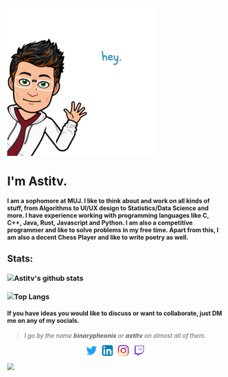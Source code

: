 <img width="350" height="350" src="/res/bitmoji_hi.png">

# I'm Astitv.

#### I am a sophomore at MUJ. I like to think about and work on all kinds of stuff, from Algorithms to UI/UX design to Statistics/Data Science and more. I have experience working with programming languages like C, C++, Java, Rust, Javascript and Python. I am also a competitive programmer and like to solve problems in my free time. Apart from this, I am also a decent Chess Player and like to write poetry as well. 

## Stats:

### ![Astitv's github stats](https://github-readme-stats.vercel.app/api?username=axtitv&count_private=true&theme=dark)
### ![Top Langs](https://github-readme-stats.vercel.app/api/top-langs/?username=axtitv&layout=compact&theme=dark)


<!--<div>
<a href="https://readme-stats-cfgj2cxdy.vercel.app/api?username=axtitv&count_private=true&show_icons=true&theme=midnight-purple">
  <img  align="left" src="https://readme-stats-cfgj2cxdy.vercel.app/api?username=axtitv&count_private=true&show_icons=true&theme=midnight-purple" />
</a>
<a href="https://readme-stats-cfgj2cxdy.vercel.app/api/top-langs/?username=axtitv&hide=php&theme=midnight-purple">
  <img align="left" src="https://readme-stats-cfgj2cxdy.vercel.app/api/top-langs/?username=axtitv&hide=php&theme=midnight-purple" />
</a>
</div>-->


#### If you have ideas you would like to discuss or want to collaborate, just DM me on any of my socials.

> _I go by the name **binarypheonix** or **axtitv** on almost all of them._

<p align="center">
  <a href="https://twitter.com/axtitv"><img width="25" height="25" src="/res/twitter.svg"></a>
  &nbsp;
  <a href="https://www.linkedin.com/in/astitv-shandilya-a41452189/"><img width="25" height="25" src="/res/linkedin.svg"></a>
  &nbsp;
  <a href="https://www.instagram.com/axe.sh/"><img width="25" height="25" src="/res/instagram.svg"></a>
  &nbsp;
  <a href="https://www.twitch.tv/binarypheonix"><img width="25" height="25" src="/res/twitch.svg"></a>  
</p>

![](https://visitor-badge.laobi.icu/badge?page_id=axtitv.axtitv)

<!--
**axtitv/axtitv** is a ✨ _special_ ✨ repository because its `README.md` (this file) appears on your GitHub profile.

Here are some ideas to get you started:

- 🔭 I’m currently working on ...
- 🌱 I’m currently learning ...
- 👯 I’m looking to collaborate on ...
- 🤔 I’m looking for help with ...
- 💬 Ask me about ...
- 📫 How to reach me: ...
- 😄 Pronouns: ...
- ⚡ Fun fact: ...
-->
